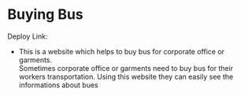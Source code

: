 # Buying Bus
Deploy Link: </br>

<div>
  <ul>
    <li> This is a website which helps to buy bus for corporate office or garments. </li>
    Sometimes corporate office or garments need to buy bus for their workers transportation.
    Using this website they can easily see the informations about bues 
 </ul>
</div>
